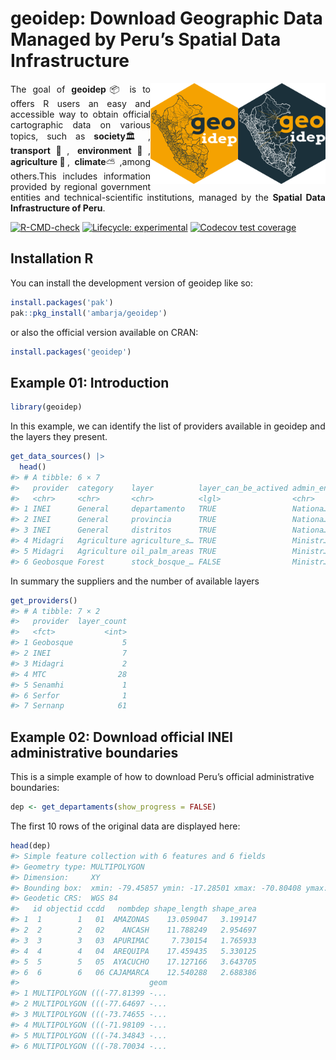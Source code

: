 
<!-- README.md is generated from README.Rmd. Please edit that file -->

# geoidep: Download Geographic Data Managed by Peru’s Spatial Data Infrastructure

<img align="right" src="https://raw.githubusercontent.com/ambarja/geoidep/refs/heads/main/man/figures/geoidep_logo_b.png" alt="logo" width="140">
<img align="right" src="https://raw.githubusercontent.com/ambarja/geoidep/refs/heads/main/man/figures/geoidep_logo_o.png" alt="logo" width="140">
<p align="justify">
The goal of <b>geoidep</b>📦 is to offers R users an easy and accessible
way to obtain official cartographic data on various topics, such as
<b>society</b>🏛️,<b> transport</b>🚗, <b>environment</b>🌱,
<b>agriculture</b>🌾, <b>climate</b>⛅️,among others.This includes
information provided by regional government entities and
technical-scientific institutions, managed by the <b>Spatial Data
Infrastructure of Peru</b>.
</p>
<!-- badges: start -->

[![R-CMD-check](https://github.com/ambarja/geoidep/actions/workflows/R-CMD-check.yaml/badge.svg)](https://github.com/ambarja/geoidep/actions/workflows/R-CMD-check.yaml)
[![Lifecycle:
experimental](https://img.shields.io/badge/lifecycle-experimental-orange.svg)](https://lifecycle.r-lib.org/articles/stages.html#experimental)
[![Codecov test
coverage](https://codecov.io/gh/ambarja/geoidep/graph/badge.svg)](https://app.codecov.io/gh/ambarja/geoidep)
<!-- badges: end -->

## Installation R

You can install the development version of geoidep like so:

``` r
install.packages('pak')
pak::pkg_install('ambarja/geoidep')
```

or also the official version available on CRAN:

``` r
install.packages('geoidep')
```

## Example 01: Introduction

``` r
library(geoidep)
```

In this example, we can identify the list of providers available in
geoidep and the layers they present.

``` r
get_data_sources() |> 
  head()
#> # A tibble: 6 × 7
#>   provider  category    layer          layer_can_be_actived admin_en year  link 
#>   <chr>     <chr>       <chr>          <lgl>                <chr>    <chr> <chr>
#> 1 INEI      General     departamento   TRUE                 Nationa… 2019  http…
#> 2 INEI      General     provincia      TRUE                 Nationa… 2019  http…
#> 3 INEI      General     distritos      TRUE                 Nationa… 2019  http…
#> 4 Midagri   Agriculture agriculture_s… TRUE                 Ministr… 2024  http…
#> 5 Midagri   Agriculture oil_palm_areas TRUE                 Ministr… 2016… http…
#> 6 Geobosque Forest      stock_bosque_… FALSE                Ministr… 2001… http…
```

In summary the suppliers and the number of available layers

``` r
get_providers() 
#> # A tibble: 7 × 2
#>   provider  layer_count
#>   <fct>           <int>
#> 1 Geobosque           5
#> 2 INEI                7
#> 3 Midagri             2
#> 4 MTC                28
#> 5 Senamhi             1
#> 6 Serfor              1
#> 7 Sernanp            61
```

## Example 02: Download official INEI administrative boundaries

This is a simple example of how to download Peru’s official
administrative boundaries:

``` r
dep <- get_departaments(show_progress = FALSE)
```

The first 10 rows of the original data are displayed here:

``` r
head(dep)
#> Simple feature collection with 6 features and 6 fields
#> Geometry type: MULTIPOLYGON
#> Dimension:     XY
#> Bounding box:  xmin: -79.45857 ymin: -17.28501 xmax: -70.80408 ymax: -2.986125
#> Geodetic CRS:  WGS 84
#>   id objectid ccdd   nombdep shape_length shape_area
#> 1  1        1   01  AMAZONAS    13.059047   3.199147
#> 2  2        2   02    ANCASH    11.788249   2.954697
#> 3  3        3   03  APURIMAC     7.730154   1.765933
#> 4  4        4   04  AREQUIPA    17.459435   5.330125
#> 5  5        5   05  AYACUCHO    17.127166   3.643705
#> 6  6        6   06 CAJAMARCA    12.540288   2.688386
#>                             geom
#> 1 MULTIPOLYGON (((-77.81399 -...
#> 2 MULTIPOLYGON (((-77.64697 -...
#> 3 MULTIPOLYGON (((-73.74655 -...
#> 4 MULTIPOLYGON (((-71.98109 -...
#> 5 MULTIPOLYGON (((-74.34843 -...
#> 6 MULTIPOLYGON (((-78.70034 -...
```
